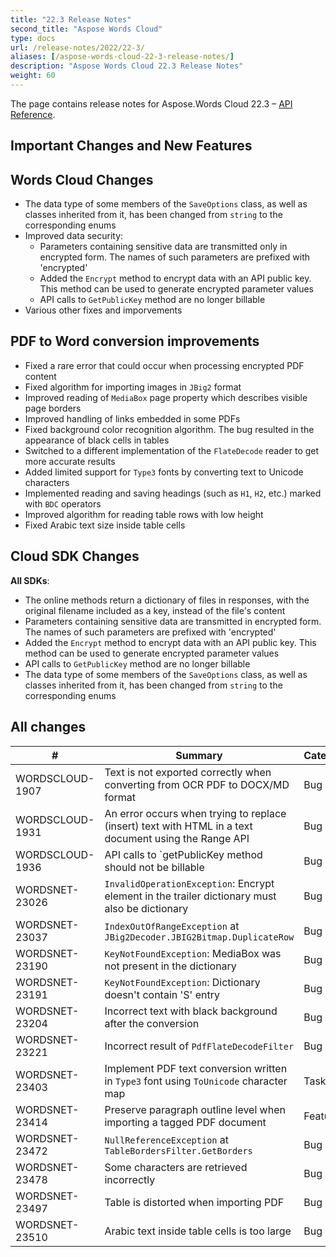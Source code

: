 ```yaml
---
title: "22.3 Release Notes"
second_title: "Aspose Words Cloud"
type: docs
url: /release-notes/2022/22-3/
aliases: [/aspose-words-cloud-22-3-release-notes/]
description: "Aspose Words Cloud 22.3 Release Notes"
weight: 60
---
```


The page contains release notes for Aspose.Words Cloud 22.3 – [API Reference](https://apireference.aspose.cloud/words/).

## Important Changes and New Features

## Words Cloud Changes

- The data type of some members of the `SaveOptions` class, as well as classes inherited from it, has been changed from `string` to the corresponding enums
- Improved data security:
  - Parameters containing sensitive data are transmitted only in encrypted form. The names of such parameters are prefixed with 'encrypted'
  - Added the `Encrypt` method to encrypt data with an API public key. This method can be used to generate encrypted parameter values
  - API calls to `GetPublicKey` method are no longer billable
- Various other fixes and imporvements

## PDF to Word conversion improvements

- Fixed a rare error that could occur when processing encrypted PDF content
- Fixed algorithm for importing images in `JBig2` format
- Improved reading of `MediaBox` page property which describes visible page borders
- Improved handling of links embedded in some PDFs
- Fixed background color recognition algorithm. The bug resulted in the appearance of black cells in tables
- Switched to a different implementation of the `FlateDecode` reader to get more accurate results
- Added limited support for `Type3` fonts by converting text to Unicode characters
- Implemented reading and saving headings (such as `H1`, `H2`, etc.) marked with `BDC` operators
- Improved algorithm for reading table rows with low height
- Fixed Arabic text size inside table cells

## Cloud SDK Changes

**All SDKs**: 
- The online methods return a dictionary of files in responses, with the original filename included as a key, instead of the file's content
- Parameters containing sensitive data are transmitted in encrypted form. The names of such parameters are prefixed with 'encrypted'
- Added the `Encrypt` method to encrypt data with an API public key. This method can be used to generate encrypted parameter values
- API calls to `GetPublicKey` method are no longer billable
- The data type of some members of the `SaveOptions` class, as well as classes inherited from it, has been changed from `string` to the corresponding enums

## All changes

| #                | Summary                                                                                       | Category    |
|------------------|-----------------------------------------------------------------------------------------------|-------------|
| WORDSCLOUD-1907  | Text is not exported correctly when converting from OCR PDF to DOCX/MD format                 | Bug         |
| WORDSCLOUD-1931  | An error occurs when trying to replace (insert) text with HTML in a text document using the Range API | Bug         |
| WORDSCLOUD-1936  | API calls to `getPublicKey method should not be billable                                      | Bug         |
| WORDSNET-23026   | `InvalidOperationException`: Encrypt element in the trailer dictionary must also be dictionary  | Bug       |
| WORDSNET-23037   | `IndexOutOfRangeException` at `JBig2Decoder.JBIG2Bitmap.DuplicateRow`                         | Bug         |
| WORDSNET-23190   | `KeyNotFoundException`: MediaBox was not present in the dictionary                            | Bug         |
| WORDSNET-23191   | `KeyNotFoundException`: Dictionary doesn't contain 'S' entry                                  | Bug         |
| WORDSNET-23204   | Incorrect text with black background after the conversion                                     | Bug         |
| WORDSNET-23221   | Incorrect result of `PdfFlateDecodeFilter`                                                    | Bug         |
| WORDSNET-23403   | Implement PDF text conversion written in `Type3` font using `ToUnicode` character map         | Task        |
| WORDSNET-23414   | Preserve paragraph outline level when importing a tagged PDF document                         | Feature     |
| WORDSNET-23472   | `NullReferenceException` at `TableBordersFilter.GetBorders`                                   | Bug         |
| WORDSNET-23478   | Some characters are retrieved incorrectly                                                     | Bug         |
| WORDSNET-23497   | Table is distorted when importing PDF                                                         | Bug         |
| WORDSNET-23510   | Arabic text inside table cells is too large                                                   | Bug         |
